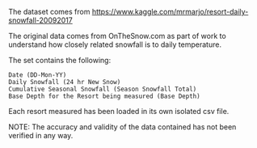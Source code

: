 The dataset comes from https://www.kaggle.com/mrmarjo/resort-daily-snowfall-20092017

The original data comes from OnTheSnow.com as part of work to understand how closely related snowfall is to daily temperature.

The set contains the following:

    Date (DD-Mon-YY)
    Daily Snowfall (24 hr New Snow)
    Cumulative Seasonal Snowfall (Season Snowfall Total)
    Base Depth for the Resort being measured (Base Depth)

Each resort measured has been loaded in its own isolated csv file.

NOTE: The accuracy and validity of the data contained has not been verified in any way.